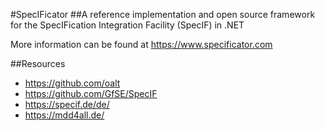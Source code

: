 #SpecIFicator
##A reference implementation and open source framework for the SpecIFication Integration Facility (SpecIF) in .NET

More information can be found at https://www.specificator.com

##Resources

* https://github.com/oalt
* https://github.com/GfSE/SpecIF
* https://specif.de/de/
* https://mdd4all.de/
